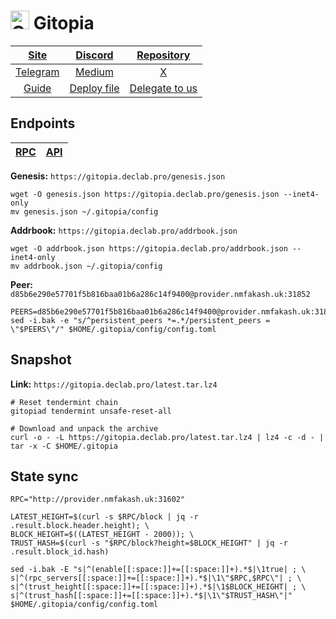 <h1><img src="https://pbs.twimg.com/profile_images/1440291565302284304/0r9YJOJW_400x400.png" alt="Gitopia" style="height:30px; width:30px;"/> Gitopia</h1>


|[Site](https://gitopia.com/)|[Discord](https://discord.gg/QGBCkdSZ)|[Repository](https://gitopia.com/home)|
|:--:|:--:|:--:|
|[Telegram](https://t.me/Gitopia)|[Medium](https://gitopia.com/gitopia/gitopia-docs)|[X](https://twitter.com/gitopiaDAO)|
|[Guide](https://services.declab.pro/guides)|[Deploy file](https://gitopia.com/DecloudNodesLab/cosmos-universe/tree/master/projects/Gitopia/gitopia_mainnet_deploy.yml)|[Delegate to us](https://restake.app/gitopia/gitopiavaloper1nuphu4p06dlgx2se0w58z5c7yv00r5gl37qcrm)|


## Endpoints

|[**RPC**](https://gitopia.declab.pro/rpc)|[**API**](https://gitopia.declab.pro)|
|:--:|:--:|

**Genesis:** ```https://gitopia.declab.pro/genesis.json```

```
wget -O genesis.json https://gitopia.declab.pro/genesis.json --inet4-only
mv genesis.json ~/.gitopia/config
```

**Addrbook:** ```https://gitopia.declab.pro/addrbook.json```

```
wget -O addrbook.json https://gitopia.declab.pro/addrbook.json --inet4-only
mv addrbook.json ~/.gitopia/config
```

**Peer:** ```d85b6e290e57701f5b816baa01b6a286c14f9400@provider.nmfakash.uk:31852```

```
PEERS=d85b6e290e57701f5b816baa01b6a286c14f9400@provider.nmfakash.uk:31852,4ffa0ea96f12080e74c53ca9f8aaf4390bab4bb1@138.201.204.5:48656,5dd42aa52e4f0e7bb89404ad6b919f0b9870f917@37.252.184.245:26656,901c393d17c1e6094cbbc83c34f167a67bb5fab1@65.108.70.119:36656,967f46c329db6cff79903a101c655f85f8a18536@212.23.222.220:26256,0ba4bc31b06a7e22f3574e853ef9f51835e920ce@144.76.174.27:26656
sed -i.bak -e "s/^persistent_peers *=.*/persistent_peers = \"$PEERS\"/" $HOME/.gitopia/config/config.toml
```

## Snapshot 

**Link:** ```https://gitopia.declab.pro/latest.tar.lz4```

```
# Reset tendermint chain
gitopiad tendermint unsafe-reset-all

# Download and unpack the archive
curl -o - -L https://gitopia.declab.pro/latest.tar.lz4 | lz4 -c -d - | tar -x -C $HOME/.gitopia
```

## State sync

```
RPC="http://provider.nmfakash.uk:31602"

LATEST_HEIGHT=$(curl -s $RPC/block | jq -r .result.block.header.height); \
BLOCK_HEIGHT=$((LATEST_HEIGHT - 2000)); \
TRUST_HASH=$(curl -s "$RPC/block?height=$BLOCK_HEIGHT" | jq -r .result.block_id.hash)

sed -i.bak -E "s|^(enable[[:space:]]+=[[:space:]]+).*$|\1true| ; \
s|^(rpc_servers[[:space:]]+=[[:space:]]+).*$|\1\"$RPC,$RPC\"| ; \
s|^(trust_height[[:space:]]+=[[:space:]]+).*$|\1$BLOCK_HEIGHT| ; \
s|^(trust_hash[[:space:]]+=[[:space:]]+).*$|\1\"$TRUST_HASH\"|" $HOME/.gitopia/config/config.toml
```
